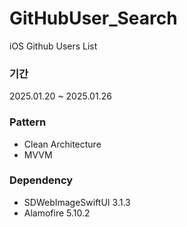 # GitHubUser_Search
iOS Github Users List

### 기간
2025.01.20 ~ 2025.01.26

### Pattern
- Clean Architecture
- MVVM

### Dependency
- SDWebImageSwiftUI 3.1.3
- Alamofire 5.10.2

